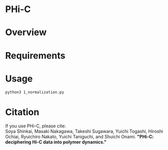# PHi-C

# Overview

# Requirements

# Usage
    python3 1_normalization.py

# Citation
If you use PHi-C, please cite:  
Soya Shinkai, Masaki Nakagawa, Takeshi Sugawara, Yuichi Togashi, Hiroshi Ochiai,
Ryuichiro Nakato, Yuichi Taniguchi, and Shuichi Onami.
**"PHi-C: deciphering Hi-C data into polymer dynamics."**

